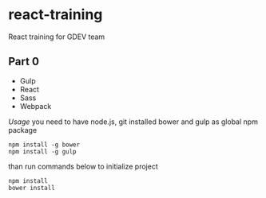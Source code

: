 react-training
==============

React training for GDEV team

Part 0
------

*   Gulp
*   React
*   Sass
*   Webpack

*Usage*
you need to have node.js, git installed
bower and gulp as global npm package

    npm install -g bower
    npm install -g gulp

than run commands below to initialize project

    npm install
    bower install
